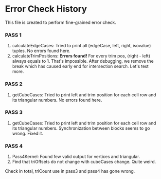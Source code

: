 # Error Check History
This file is created to perform fine-grained error check.

### PASS 1
1. calculateEdgeCases: Tried to print all (edgeCase, left, right, isovalue) tuples. No errors found here.
2. calculateTrimPositions: **Errors found!** For every trim pos, (right - left) always equals to 1. That's impossible. After debugging, we remove the break which has caused early end for intersection search. Let's test more.
### PASS 2
1. getCubeCases: Tried to print left and trim position for each cell row and its triangular numbers. No errors found here.
### PASS 3
1. getCubeCases: Tried to print left and trim position for each cell row and its triangular numbers. Synchronization between blocks seems to go wrong. Fixed it.
### PASS 4
1. Pass4Kernel: Found few valid output for vertices and triangular.
2. Find that triOffsets do not change with cubeCases change. Quite weird.


Check in total, triCount use in pass3 and pass4 has gone wrong.